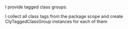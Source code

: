 I provide tagged class groups. 

I collect all class tags from the package scope and create ClyTaggedClassGroup instances for each of them